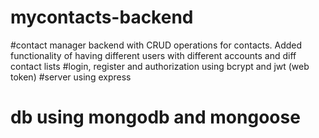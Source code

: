 # mycontacts-backend
#contact manager backend with CRUD operations for contacts. Added functionality of having different users with different accounts and diff contact lists
#login, register and authorization using bcrypt and jwt (web token)
#server using express
# db using mongodb and mongoose
